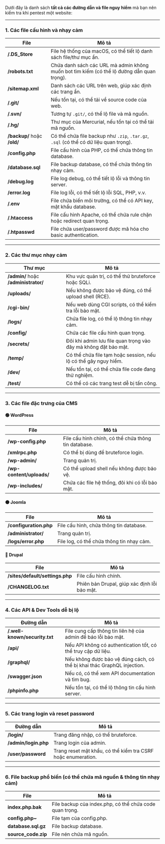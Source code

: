 Dưới đây là danh sách **tất cả các đường dẫn và file nguy hiểm** mà bạn nên kiểm tra khi pentest một website:  

---

### **1. Các file cấu hình và nhạy cảm**  
| File | Mô tả |
|------|------|
| **/.DS_Store** | File hệ thống của macOS, có thể tiết lộ danh sách file/thư mục ẩn. |
| **/robots.txt** | Chứa danh sách các URL mà admin không muốn bot tìm kiếm (có thể lộ đường dẫn quan trọng). |
| **/sitemap.xml** | Danh sách các URL trên web, giúp xác định các trang ẩn. |
| **/.git/** | Nếu tồn tại, có thể tải về source code của web. |
| **/.svn/** | Tương tự `.git/`, có thể lộ file và mã nguồn. |
| **/.hg/** | Thư mục của Mercurial, nếu tồn tại có thể tải mã nguồn. |
| **/backup/** hoặc **/old/** | Có thể chứa file backup như `.zip`, `.tar.gz`, `.sql` (có thể có dữ liệu quan trọng). |
| **/config.php** | File cấu hình của PHP, có thể chứa thông tin database. |
| **/database.sql** | File backup database, có thể chứa thông tin nhạy cảm. |
| **/debug.log** | File log debug, có thể tiết lộ lỗi và thông tin server. |
| **/error.log** | File log lỗi, có thể tiết lộ lỗi SQL, PHP, v.v. |
| **/.env** | File chứa biến môi trường, có thể có API key, mật khẩu database. |
| **/.htaccess** | File cấu hình Apache, có thể chứa rule chặn hoặc redirect quan trọng. |
| **/.htpasswd** | File chứa user/password được mã hóa cho basic authentication. |

---

### **2. Các thư mục nhạy cảm**  
| Thư mục | Mô tả |
|---------|----------|
| **/admin/** hoặc **/administrator/** | Khu vực quản trị, có thể thử bruteforce hoặc SQLi. |
| **/uploads/** | Nếu không được bảo vệ đúng, có thể upload shell (RCE). |
| **/cgi-bin/** | Nếu web dùng CGI scripts, có thể kiểm tra lỗi bảo mật. |
| **/logs/** | Chứa file log, có thể lộ thông tin nhạy cảm. |
| **/config/** | Chứa các file cấu hình quan trọng. |
| **/secrets/** | Đôi khi admin lưu file quan trọng vào đây mà không đặt bảo mật. |
| **/temp/** | Có thể chứa file tạm hoặc session, nếu lộ có thể gây nguy hiểm. |
| **/dev/** | Nếu tồn tại, có thể chứa file code đang thử nghiệm. |
| **/test/** | Có thể có các trang test dễ bị tấn công. |

---

### **3. Các file đặc trưng của CMS**  
#### **🟢 WordPress**  
| File | Mô tả |
|------|------|
| **/wp-config.php** | File cấu hình chính, có thể chứa thông tin database. |
| **/xmlrpc.php** | Có thể bị dùng để bruteforce login. |
| **/wp-admin/** | Trang quản trị. |
| **/wp-content/uploads/** | Có thể upload shell nếu không được bảo vệ. |
| **/wp-includes/** | Chứa các file hệ thống, đôi khi có lỗi bảo mật. |

#### **🟠 Joomla**  
| File | Mô tả |
|------|------|
| **/configuration.php** | File cấu hình, chứa thông tin database. |
| **/administrator/** | Trang quản trị. |
| **/logs/error.php** | File log, có thể chứa thông tin nhạy cảm. |

#### **🔵 Drupal**  
| File | Mô tả |
|------|------|
| **/sites/default/settings.php** | File cấu hình chính. |
| **/CHANGELOG.txt** | Phiên bản Drupal, giúp xác định lỗi bảo mật. |

---

### **4. Các API & Dev Tools dễ bị lộ**  
| Đường dẫn | Mô tả |
|-----------|------|
| **/.well-known/security.txt** | File cung cấp thông tin liên hệ của admin để báo lỗi bảo mật. |
| **/api/** | Nếu API không có authentication tốt, có thể truy cập dữ liệu. |
| **/graphql/** | Nếu không được bảo vệ đúng cách, có thể bị khai thác GraphQL injection. |
| **/swagger.json** | Nếu có, có thể xem API documentation và tìm bug. |
| **/phpinfo.php** | Nếu tồn tại, có thể lộ thông tin cấu hình server. |

---

### **5. Các trang login và reset password**  
| Đường dẫn | Mô tả |
|-----------|------|
| **/login/** | Trang đăng nhập, có thể bruteforce. |
| **/admin/login.php** | Trang login của admin. |
| **/user/password** | Trang reset mật khẩu, có thể kiểm tra CSRF hoặc enumeration. |

---

### **6. File backup phổ biến (có thể chứa mã nguồn & thông tin nhạy cảm)**  
| File | Mô tả |
|------|------|
| **index.php.bak** | File backup của index.php, có thể chứa code quan trọng. |
| **config.php~** | File tạm của config.php. |
| **database.sql.gz** | File backup database. |
| **source_code.zip** | File nén chứa mã nguồn. |
